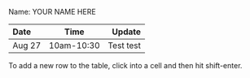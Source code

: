 Name: YOUR NAME HERE

| Date  |    Time    |                                                                           Update |
|:------|:----------:|------------------------------------------------------------------:|
| Aug 27 | 10am-10:30 | Test test                                                         |


To add a new row to the table, click into a cell and then hit shift-enter.